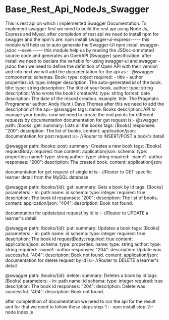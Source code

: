 # Base_Rest_Api_NodeJs_Swagger
This is rest api on which i implemented Swagger Documentation.
To implement swagger first we need to build the rest api using Node Js, Express and Mysql.
after completion of rest api we need to install npm for swagger and the npm's are:
npm install swagger-ui-express----- this module will help us to auto generate the Swagger-UI
npm install swagger-jsdoc --save ----- this module help us by reading the  JSDoc-annotated source code and generates an OpenAPI (Swagger) specification.
after install we need to declare the variable for using swagger-ui and swagger -jsdoc
then we need to define the definition of Open API with their version and info
next we will add the documentation for the api as :-
@swagger
   components:
     schemas:
       Book:
         type: object
         required:
           - title
           - author
         properties:
           id:
             type: integer
             description: The auto-generated id of the book.
           title:
             type: string
             description: The title of your book.
           author:
             type: string
             description: Who wrote the book?
           createdAt:
             type: string
             format: date
             description: The date of the record creation.
         example:
            title: The Pragmatic Programmer
            author: Andy Hunt / Dave Thomas
 after this we need to add the description of the api:-
 @swagger
 tags:
   name: Books
   description: API to manage your books.
 now we need to create the end points for different requests by documentation
 documentation for get request is:-
 @swagger
 path:
 /books:
   get:
      summary: Lists all the books
      tags: [Books]
      responses:
        "200":
          description: The list of books.
          content:
          application/json:
documentation for post request is:-
//Router to INSERT/POST a book's detail

  @swagger
  path:
  /books:
      post:
       summary: Creates a new book
       tags: [Books]
       requestBody:
         required: true
         content:
           application/json:
               schema:
                   type:
                   properties:
                       name1:
                          type: string
                       author:
                           type: string
                   required:
                       -name1
                       -author
       responses:
         "200":
           description: The created book.
           content:
             application/json:

documentation for get request of single id is:-
//Router to GET specific learner detail from the MySQL database

  @swagger
  path:
  /books/{id}:
     get:
       summary: Gets a book by id
       tags: [Books]
       parameters:
         - in: path
           name: id
           schema:
             type: integer
           required: true
           description: The book id
       responses:
         "200":
           description: The list of books.
           content:
             application/json:
         "404":
          description: Book not found.

documntation for update/put request by id is :-
//Router to UPDATE a learner's detail

  @swagger
  path:
  /books/{id}:
     put:
       summary: Updates a book
       tags: [Books]
       parameters:
         - in: path
           name: id
           schema:
             type: integer
           required: true
           description: The book id
       requestBody:
         required: true
         content:
           application/json:
               schema:
                   type:
                   properties:
                       name:
                          type: string
                       author:
                           type: string
                   required:
                       -name1
                       -author
       responses:
         "204":
           description: Update was successful.
         "404":
           description: Book not found.
           content:
               application/json:
 documentation for delete request by id is:-
 //Router to DELETE a learner's detail

  @swagger
  path:
  /books/{id}:
     delete:
       summary: Deletes a book by id
       tags: [Books]
       parameters:
         - in: path
           name: id
           schema:
             type: integer
           required: true
           description: The book id
       responses:
         "204":
           description: Delete was successful.
         "404":
           description: Book not found.

after completition of documentation we need to run the api for the result and for that we need to follow these steps
step-1 :- npm install
step-2:- node index.js
